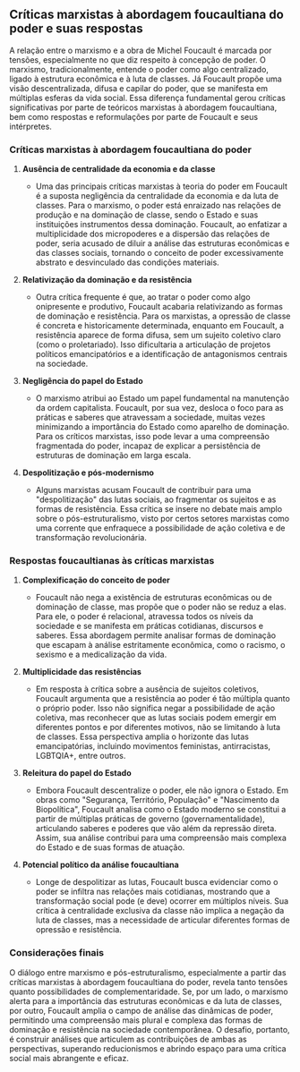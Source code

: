 
## Críticas marxistas à abordagem foucaultiana do poder e suas respostas

A relação entre o marxismo e a obra de Michel Foucault é marcada por tensões, especialmente no que diz respeito à concepção de poder. O marxismo, tradicionalmente, entende o poder como algo centralizado, ligado à estrutura econômica e à luta de classes. Já Foucault propõe uma visão descentralizada, difusa e capilar do poder, que se manifesta em múltiplas esferas da vida social. Essa diferença fundamental gerou críticas significativas por parte de teóricos marxistas à abordagem foucaultiana, bem como respostas e reformulações por parte de Foucault e seus intérpretes.

### Críticas marxistas à abordagem foucaultiana do poder

1. **Ausência de centralidade da economia e da classe**
   - Uma das principais críticas marxistas à teoria do poder em Foucault é a suposta negligência da centralidade da economia e da luta de classes. Para o marxismo, o poder está enraizado nas relações de produção e na dominação de classe, sendo o Estado e suas instituições instrumentos dessa dominação. Foucault, ao enfatizar a multiplicidade dos micropoderes e a dispersão das relações de poder, seria acusado de diluir a análise das estruturas econômicas e das classes sociais, tornando o conceito de poder excessivamente abstrato e desvinculado das condições materiais.

2. **Relativização da dominação e da resistência**
   - Outra crítica frequente é que, ao tratar o poder como algo onipresente e produtivo, Foucault acabaria relativizando as formas de dominação e resistência. Para os marxistas, a opressão de classe é concreta e historicamente determinada, enquanto em Foucault, a resistência aparece de forma difusa, sem um sujeito coletivo claro (como o proletariado). Isso dificultaria a articulação de projetos políticos emancipatórios e a identificação de antagonismos centrais na sociedade.

3. **Negligência do papel do Estado**
   - O marxismo atribui ao Estado um papel fundamental na manutenção da ordem capitalista. Foucault, por sua vez, desloca o foco para as práticas e saberes que atravessam a sociedade, muitas vezes minimizando a importância do Estado como aparelho de dominação. Para os críticos marxistas, isso pode levar a uma compreensão fragmentada do poder, incapaz de explicar a persistência de estruturas de dominação em larga escala.

4. **Despolitização e pós-modernismo**
   - Alguns marxistas acusam Foucault de contribuir para uma "despolitização" das lutas sociais, ao fragmentar os sujeitos e as formas de resistência. Essa crítica se insere no debate mais amplo sobre o pós-estruturalismo, visto por certos setores marxistas como uma corrente que enfraquece a possibilidade de ação coletiva e de transformação revolucionária.

### Respostas foucaultianas às críticas marxistas

1. **Complexificação do conceito de poder**
   - Foucault não nega a existência de estruturas econômicas ou de dominação de classe, mas propõe que o poder não se reduz a elas. Para ele, o poder é relacional, atravessa todos os níveis da sociedade e se manifesta em práticas cotidianas, discursos e saberes. Essa abordagem permite analisar formas de dominação que escapam à análise estritamente econômica, como o racismo, o sexismo e a medicalização da vida.

2. **Multiplicidade das resistências**
   - Em resposta à crítica sobre a ausência de sujeitos coletivos, Foucault argumenta que a resistência ao poder é tão múltipla quanto o próprio poder. Isso não significa negar a possibilidade de ação coletiva, mas reconhecer que as lutas sociais podem emergir em diferentes pontos e por diferentes motivos, não se limitando à luta de classes. Essa perspectiva amplia o horizonte das lutas emancipatórias, incluindo movimentos feministas, antirracistas, LGBTQIA+, entre outros.

3. **Releitura do papel do Estado**
   - Embora Foucault descentralize o poder, ele não ignora o Estado. Em obras como "Segurança, Território, População" e "Nascimento da Biopolítica", Foucault analisa como o Estado moderno se constitui a partir de múltiplas práticas de governo (governamentalidade), articulando saberes e poderes que vão além da repressão direta. Assim, sua análise contribui para uma compreensão mais complexa do Estado e de suas formas de atuação.

4. **Potencial político da análise foucaultiana**
   - Longe de despolitizar as lutas, Foucault busca evidenciar como o poder se infiltra nas relações mais cotidianas, mostrando que a transformação social pode (e deve) ocorrer em múltiplos níveis. Sua crítica à centralidade exclusiva da classe não implica a negação da luta de classes, mas a necessidade de articular diferentes formas de opressão e resistência.

### Considerações finais

O diálogo entre marxismo e pós-estruturalismo, especialmente a partir das críticas marxistas à abordagem foucaultiana do poder, revela tanto tensões quanto possibilidades de complementaridade. Se, por um lado, o marxismo alerta para a importância das estruturas econômicas e da luta de classes, por outro, Foucault amplia o campo de análise das dinâmicas de poder, permitindo uma compreensão mais plural e complexa das formas de dominação e resistência na sociedade contemporânea. O desafio, portanto, é construir análises que articulem as contribuições de ambas as perspectivas, superando reducionismos e abrindo espaço para uma crítica social mais abrangente e eficaz.
```
